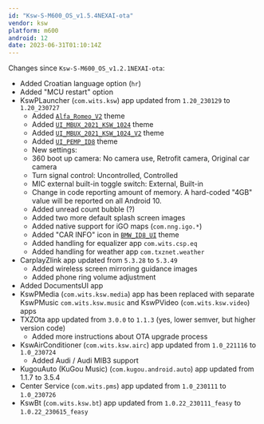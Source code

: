 ```yaml
---
id: "Ksw-S-M600_OS_v1.5.4NEXAI-ota"
vendor: ksw
platform: m600
android: 12
date: 2023-06-31T01:10:14Z
---
```

Changes since `Ksw-S-M600_OS_v1.2.1NEXAI-ota`:
- Added Croatian language option (`hr`)
- Added "MCU restart" option
- KswPLauncher (`com.wits.ksw`) app updated from `1.20_230129` to `1.20_230727`
    - Added [`Alfa_Romeo_V2`](/headunits/themes/ksw/alfa_romeo_v2) theme
    - Added [`UI_MBUX_2021_KSW_1024`](/headunits/themes/ksw/ui_mbux_2021_ksw_1024) theme
    - Added [`UI_MBUX_2021_KSW_1024_V2`](/headunits/themes/ksw/ui_mbux_2021_ksw_1024_v2) theme
    - Added [`UI_PEMP_ID8`](/headunits/themes/ksw/ui_pemp_id8) theme
    - New settings:
    - 360 boot up camera: No camera use, Retrofit camera, Original car camera
    - Turn signal control: Uncontrolled, Controlled
    - MIC external built-in toggle switch: External, Built-in
    - Change in code reporting amount of memory. A hard-coded "4GB" value will be reported on all Android 10.
    - Added unread count bubble (?)
    - Added two more default splash screen images
    - Added native support for iGO maps (`com.nng.igo.*`)
    - Added "CAR INFO" icon in [`BMW_ID8_UI`](/headunits/themes/ksw/bmw_id8_ui) theme
    - Added handling for equalizer app `com.wits.csp.eq`
    - Added handling for weather app `com.txznet.weather`
- CarplayZlink app updated from `5.3.28` to `5.3.49`
    - Added wireless screen mirroring guidance images
    - Added phone ring volume adjustment
- Added DocumentsUI app
- KswPMedia (`com.wits.ksw.media`) app has been replaced with separate KswPMusic `com.wits.ksw.music` and KswPVideo (`com.wits.ksw.video`) apps
- TXZOta app updated from `3.0.0` to `1.1.3` (yes, lower semver, but higher version code)
    - Added more instructions about OTA upgrade process
- KswAirConditioner (`com.wits.ksw.airc`) app updated from `1.0_221116` to `1.0_230724`
    - Added Audi / Audi MIB3 support
- KugouAuto (KuGou Music) (`com.kugou.android.auto`) app updated from 1.1.7 to 3.5.4
- Center Service (`com.wits.pms`) app updated from `1.0_230111` to `1.0_230726`
- KswBt (`com.wits.ksw.bt`) app updated from `1.0.22_230111_feasy` to `1.0.22_230615_feasy`
